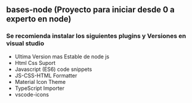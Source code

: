 ## bases-node (Proyecto para iniciar desde 0 a experto en node)

### Se recomienda instalar los siguientes plugins y Versiones en visual studio 
+ Ultima Version mas Estable de node js
+ Html Css Suport
+ Javascript (ES6) code snippets
+ JS-CSS-HTML Formatter
+ Material Icon Theme
+ TypeScript Importer
+ vscode-icons